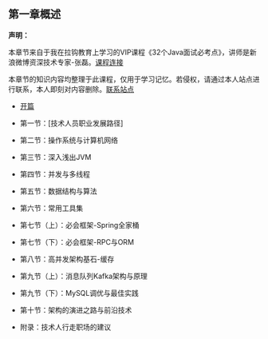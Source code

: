 ## 第一章概述

**声明：**

本章节来自于我在拉钩教育上学习的VIP课程《32个Java面试必考点》，讲师是新浪微博资深技术专家-张磊。[课程连接](https://kaiwu.lagou.com/course/courseInfo.htm?courseId=1#/detail/pc?id=1)

本章节的知识内容均整理于此课程，仅用于学习记忆。若侵权，请通过本人站点进行联系，本人即刻对内容删除。[联系站点](https://jinguo.tech)

- [开篇](开篇：建立年薪50万的能力框架.md)

- 第一节：[技术人员职业发展路径]
- 第二节：操作系统与计算机网络
- 第三节：深入浅出JVM
- 第四节：并发与多线程
- 第五节：数据结构与算法
- 第六节：常用工具集
- 第七节（上）：必会框架-Spring全家桶
- 第七节（下）：必会框架-RPC与ORM
- 第八节：高并发架构基石-缓存
- 第九节（上）：消息队列Kafka架构与原理
- 第九节（下）：MySQL调优与最佳实践
- 第十节：架构的演进之路与前沿技术
- 附录：技术人行走职场的建议

